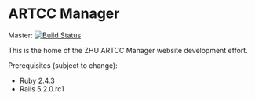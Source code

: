 # ARTCC Manager

Master: [![Build Status](https://travis-ci.org/ZHU-ARTCC/artccmgr.svg?branch=master)](https://travis-ci.org/ZHU-ARTCC/artccmgr)

This is the home of the ZHU ARTCC Manager website development effort.

Prerequisites (subject to change):

* Ruby 2.4.3
* Rails 5.2.0.rc1

